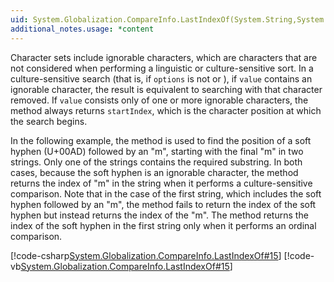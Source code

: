 ```yaml
---
uid: System.Globalization.CompareInfo.LastIndexOf(System.String,System.String,System.Int32,System.Globalization.CompareOptions)
additional_notes.usage: *content
---
```


<p>Character sets include ignorable characters, which are characters that are not considered when performing a linguistic or culture-sensitive sort. In a culture-sensitive search (that is, if <code>options</code> is not <xref href="System.Globalization.CompareOptions.Ordinal"></xref> or <xref href="System.Globalization.CompareOptions.OrdinalIgnoreCase"></xref>), if <code>value</code> contains an ignorable character, the result is equivalent to searching with that character removed. If <code>value</code> consists only of one or more ignorable characters, the <xref href="System.Globalization.CompareInfo.LastIndexOf(System.String,System.String,System.Int32,System.Globalization.CompareOptions)"></xref> method always returns <code>startIndex</code>, which is the character position at which the search begins.  
  
 In the following example, the <xref href="System.Globalization.CompareInfo.LastIndexOf(System.String,System.String,System.Int32,System.Globalization.CompareOptions)"></xref> method is used to find the position of a soft hyphen (U+00AD) followed by an "m", starting with the final "m" in two strings. Only one of the strings contains the required substring. In both cases, because the soft hyphen is an ignorable character, the method returns the index of "m" in the string when it performs a culture-sensitive comparison. Note that in the case of the first string, which includes the soft hyphen followed by an "m", the method fails to return the index of the soft hyphen but instead returns the index of the "m". The method returns the index of the soft hyphen in the first string only when it performs an ordinal comparison.  
  
 [!code-csharp[System.Globalization.CompareInfo.LastIndexOf#15](~/samples/snippets/csharp/VS_Snippets_CLR_System/system.globalization.compareinfo.lastindexof/cs/lastignorable14.cs#15)]
 [!code-vb[System.Globalization.CompareInfo.LastIndexOf#15](~/samples/snippets/visualbasic/VS_Snippets_CLR_System/system.globalization.compareinfo.lastindexof/vb/lastignorable14.vb#15)]</p>


